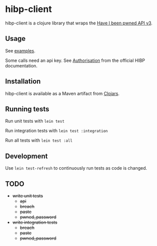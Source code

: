 # hibp-client

hibp-client is a clojure library that wraps the [Have I been pwned API v3](https://haveibeenpwned.com/API/v3).

## Usage

See [examples](test/hibp_client/examples.clj).

Some calls need an api key. See [Authorisation](https://haveibeenpwned.com/API/v3#Authorisation) from the official HIBP documentation.

## Installation

hibp-client is available as a Maven artifact from [Clojars](https://clojars.org/hibp-client).

## Running tests

Run unit tests with `lein test`

Run integration tests with `lein test :integration`

Run all tests with `lein test :all`

## Development

Use `lein test-refresh` to continuously run tests as code is changed.

## TODO

 - ~~write unit tests~~
    - ~~api~~
    - ~~breach~~
    - ~~paste~~
    - ~~pwned_password~~
 - ~~write integration tests~~
    - ~~breach~~
    - ~~paste~~
    - ~~pwned_password~~

